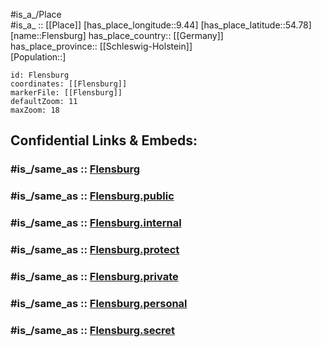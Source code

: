 ﻿---
confidential: public
isDeleted: false
location:
- 54.78
- 9.44
mapmarker: city
mapzoom:
- 7
- 12
SpocWebEntityId: 30187
tags:
- geo/City
type: City
---

#is_a_/Place  
#is_a_ :: [[Place]] 
[has_place_longitude::9.44] 
[has_place_latitude::54.78] 
[name::Flensburg] 
has_place_country:: [[Germany]]  
has_place_province:: [[Schleswig-Holstein]]  
[Population::] 



```leaflet
id: Flensburg
coordinates: [[Flensburg]] 
markerFile: [[Flensburg]] 
defaultZoom: 11 
maxZoom: 18
```


## Confidential Links & Embeds: 

### #is_/same_as :: [Flensburg](/_Standards/Earth/Continent/Europe/Europe~Central/Germany/Germany~West/Schleswig-Holstein/counties~SH/Flensburg.md) 

### #is_/same_as :: [Flensburg.public](/_public/Earth/Continent/Europe/Europe~Central/Germany/Germany~West/Schleswig-Holstein/counties~SH/Flensburg.public.md) 

### #is_/same_as :: [Flensburg.internal](/_internal/Earth/Continent/Europe/Europe~Central/Germany/Germany~West/Schleswig-Holstein/counties~SH/Flensburg.internal.md) 

### #is_/same_as :: [Flensburg.protect](/_protect/Earth/Continent/Europe/Europe~Central/Germany/Germany~West/Schleswig-Holstein/counties~SH/Flensburg.protect.md) 

### #is_/same_as :: [Flensburg.private](/_private/Earth/Continent/Europe/Europe~Central/Germany/Germany~West/Schleswig-Holstein/counties~SH/Flensburg.private.md) 

### #is_/same_as :: [Flensburg.personal](/_personal/Earth/Continent/Europe/Europe~Central/Germany/Germany~West/Schleswig-Holstein/counties~SH/Flensburg.personal.md) 

### #is_/same_as :: [Flensburg.secret](/_secret/Earth/Continent/Europe/Europe~Central/Germany/Germany~West/Schleswig-Holstein/counties~SH/Flensburg.secret.md)

